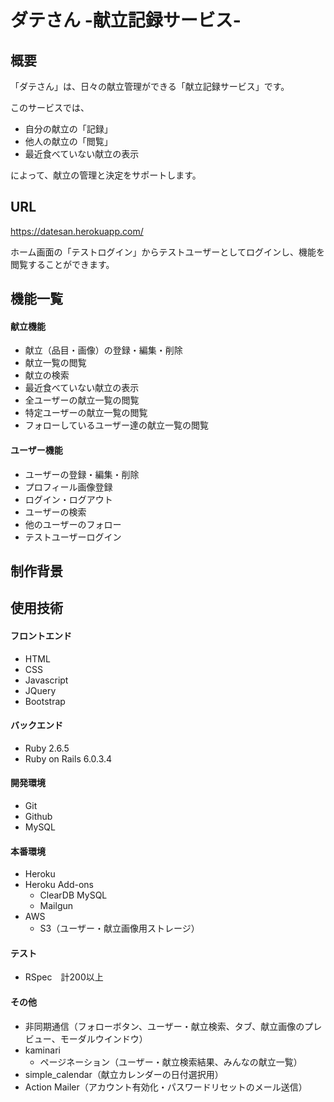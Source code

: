 # ダテさん -献立記録サービス-

## 概要

「ダテさん」は、日々の献立管理ができる「献立記録サービス」です。

このサービスでは、

* 自分の献立の「記録」
* 他人の献立の「閲覧」
* 最近食べていない献立の表示
 
によって、献立の管理と決定をサポートします。


## URL

https://datesan.herokuapp.com/

ホーム画面の「テストログイン」からテストユーザーとしてログインし、機能を閲覧することができます。

## 機能一覧

#### 献立機能

* 献立（品目・画像）の登録・編集・削除
* 献立一覧の閲覧
* 献立の検索
* 最近食べていない献立の表示
* 全ユーザーの献立一覧の閲覧
* 特定ユーザーの献立一覧の閲覧
* フォローしているユーザー達の献立一覧の閲覧

#### ユーザー機能

* ユーザーの登録・編集・削除
* プロフィール画像登録
* ログイン・ログアウト
* ユーザーの検索
* 他のユーザーのフォロー
* テストユーザーログイン

## 制作背景

## 使用技術

#### フロントエンド
* HTML
* CSS
* Javascript
* JQuery
* Bootstrap

#### バックエンド
* Ruby 2.6.5
* Ruby on Rails 6.0.3.4

#### 開発環境
* Git
* Github
* MySQL

#### 本番環境
* Heroku
* Heroku Add-ons
  * ClearDB MySQL
  * Mailgun
* AWS
  * S3（ユーザー・献立画像用ストレージ）

#### テスト
* RSpec　計200以上

#### その他
* 非同期通信（フォローボタン、ユーザー・献立検索、タブ、献立画像のプレビュー、モーダルウインドウ）
* kaminari
  * ページネーション（ユーザー・献立検索結果、みんなの献立一覧）
* simple_calendar（献立カレンダーの日付選択用）
* Action Mailer（アカウント有効化・パスワードリセットのメール送信）
